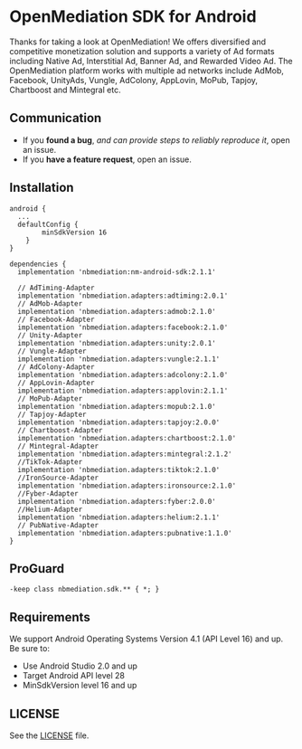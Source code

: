 ﻿# OpenMediation SDK for Android
Thanks for taking a look at OpenMediation! We offers diversified and competitive monetization solution and supports a variety of Ad formats including Native Ad, Interstitial Ad, Banner Ad, and Rewarded Video Ad. The OpenMediation platform works with multiple ad networks include AdMob, Facebook, UnityAds, Vungle, AdColony, AppLovin, MoPub, Tapjoy, Chartboost and Mintegral etc.

## Communication

- If you **found a bug**, _and can provide steps to reliably reproduce it_, open an issue.
- If you **have a feature request**, open an issue.

## Installation

```
android {
  ...
  defaultConfig {
        minSdkVersion 16
    }
}

dependencies {
  implementation 'nbmediation:nm-android-sdk:2.1.1'

  // AdTiming-Adapter
  implementation 'nbmediation.adapters:adtiming:2.0.1'
  // AdMob-Adapter
  implementation 'nbmediation.adapters:admob:2.1.0'
  // Facebook-Adapter
  implementation 'nbmediation.adapters:facebook:2.1.0'
  // Unity-Adapter
  implementation 'nbmediation.adapters:unity:2.0.1'
  // Vungle-Adapter
  implementation 'nbmediation.adapters:vungle:2.1.1'
  // AdColony-Adapter
  implementation 'nbmediation.adapters:adcolony:2.1.0'
  // AppLovin-Adapter
  implementation 'nbmediation.adapters:applovin:2.1.1'
  // MoPub-Adapter
  implementation 'nbmediation.adapters:mopub:2.1.0'
  // Tapjoy-Adapter
  implementation 'nbmediation.adapters:tapjoy:2.0.0'
  // Chartboost-Adapter
  implementation 'nbmediation.adapters:chartboost:2.1.0'
  // Mintegral-Adapter
  implementation 'nbmediation.adapters:mintegral:2.1.2'
  //TikTok-Adapter
  implementation 'nbmediation.adapters:tiktok:2.1.0'
  //IronSource-Adapter
  implementation 'nbmediation.adapters:ironsource:2.1.0'
  //Fyber-Adapter
  implementation 'nbmediation.adapters:fyber:2.0.0'
  //Helium-Adapter
  implementation 'nbmediation.adapters:helium:2.1.1'
  // PubNative-Adapter
  implementation 'nbmediation.adapters:pubnative:1.1.0'
}
```

## ProGuard
```
-keep class nbmediation.sdk.** { *; }
```

## Requirements
We support Android Operating Systems Version 4.1 (API Level 16) and up. Be sure to:

- Use Android Studio 2.0 and up
- Target Android API level 28
- MinSdkVersion level 16 and up

## LICENSE
See the [LICENSE](LICENSE) file.


